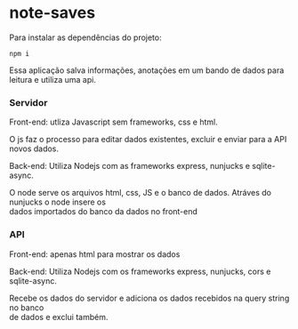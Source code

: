 # note-saves

Para instalar as dependências do projeto:

 ```
 npm i  
```

Essa aplicação salva informações, anotações em um bando de dados para leitura e utiliza uma api.


### Servidor

Front-end: utliza Javascript sem frameworks, css e html.

O js faz o processo para editar dados existentes, excluir e enviar para a API novos dados.

Back-end: Utiliza Nodejs com as frameworks express, nunjucks e sqlite-async.

O node serve os arquivos html, css, JS e o banco de dados. Atráves do nunjucks o node insere os  
dados importados do banco da dados no front-end 

### API

Front-end: apenas html para mostrar os dados

Back-end: Utiliza Nodejs com os frameworks express, nunjucks, cors e sqlite-async.

Recebe os dados do servidor e adiciona os dados recebidos na query string no banco  
de dados e exclui também.
